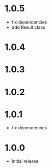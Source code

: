 # 1.0.5

- fix dependencies
- add Result class

# 1.0.4

# 1.0.3

# 1.0.2

# 1.0.1

- fix dependencies

# 1.0.0

- initial release
